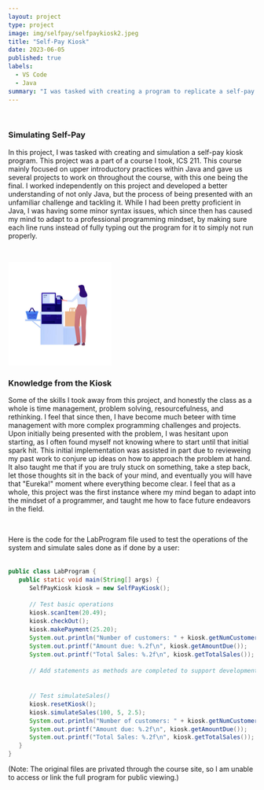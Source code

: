 ```yaml
---
layout: project
type: project
image: img/selfpay/selfpaykiosk2.jpeg
title: "Self-Pay Kiosk"
date: 2023-06-05
published: true
labels:
  - VS Code
  - Java
summary: "I was tasked with creating a program to replicate a self-pay kiosk using two different files in Java."
---
```


&nbsp;

### Simulating Self-Pay

  In this project, I was tasked with creating and simulation a self-pay kiosk program. This project was a part of a course I took, ICS 211. This course mainly focused on upper introductory practices within Java and gave us several projects to work on throughout the course, with this one being the final. I worked independently on this project and developed a better understanding of not only Java, but the process of being presented with an unfamiliar challenge and tackling it. While I had been pretty proficient in Java, I was having some minor syntax issues, which since then has caused my mind to adapt to a professional programming mindset, by making sure each line runs instead of fully typing out the program for it to simply not run properly.

&nbsp;

<img width="210px" 
     class="rounded float-start pe-4" 
     src="../img/selfpay/selfpaykiosk1.jpeg" >

### Knowledge from the Kiosk

  Some of the skills I took away from this project, and honestly the class as a whole is time management, problem solving, resourcefulness, and rethinking. I feel that since then, I have become much beteer with time management with more complex programming challenges and projects. Upon initially being presented with the problem, I was hesitant upon starting, as I often found myself not knowing where to start until that initial spark hit. This initial implementation was assisted in part due to revieweing my past work to conjure up ideas on how to approach the problem at hand. It also taught me that if you are truly stuck on something, take a step back, let those thoughts sit in the back of your mind, and eventually you will have that "Eureka!" moment where everything become clear. I feel that as a whole, this project was the first instance where my mind began to adapt into the mindset of a programmer, and taught me how to face future endeavors in the field.

&nbsp;

Here is the code for the LabProgram file used to test the operations of the system and simulate sales done as if done by a user:

```java

public class LabProgram {
   public static void main(String[] args) {
      SelfPayKiosk kiosk = new SelfPayKiosk();
      
      // Test basic operations
      kiosk.scanItem(20.49);
      kiosk.checkOut();
      kiosk.makePayment(25.20);
      System.out.println("Number of customers: " + kiosk.getNumCustomers());
      System.out.printf("Amount due: %.2f\n", kiosk.getAmountDue());
      System.out.printf("Total Sales: %.2f\n", kiosk.getTotalSales());
 
      // Add statements as methods are completed to support development mode testing
      
      
      // Test simulateSales()
      kiosk.resetKiosk();
      kiosk.simulateSales(100, 5, 2.5); 
      System.out.println("Number of customers: " + kiosk.getNumCustomers());
      System.out.printf("Amount due: %.2f\n", kiosk.getAmountDue());
      System.out.printf("Total Sales: %.2f\n", kiosk.getTotalSales());
   }
}
```
(Note: The original files are privated through the course site, so I am unable to access or link the full program for public viewing.)
